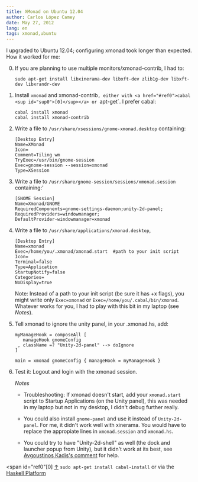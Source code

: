 ```yaml
---
title: XMonad on Ubuntu 12.04
author: Carlos López Camey
date: May 27, 2012
lang: en
tags: xmonad,ubuntu
---
```


I upgraded to Ubuntu 12.04; configuring xmonad took longer than expected. How it worked for me:

 0. If you are planning to use multiple monitors/xmonad-contrib, I had to:

        sudo apt-get install libxinerama-dev libxft-dev zlib1g-dev libxft-dev libxrandr-dev

 1. Install `xmonad` and xmonad-contrib`, either with <a href="#ref0">cabal <sup id="sup0">[0]</sup></a> or `apt-get`. I prefer cabal:

        cabal install xmonad
    	cabal install xmonad-contrib

 2. Write a file to `/usr/share/xsessions/gnome-xmonad.desktop` containing:
        
        [Desktop Entry]
        Name=XMonad
        Icon=
        Comment=Tiling wm
        TryExec=/usr/bin/gnome-session
        Exec=gnome-session --session=xmonad
        Type=XSession

 3. Write a file to `/usr/share/gnome-session/sessions/xmonad.session` containing:'

        [GNOME Session]
        Name=Xmonad/GNOME
        RequiredComponents=gnome-settings-daemon;unity-2d-panel;
        RequiredProviders=windowmanager;
        DefaultProvider-windowmanager=xmonad

 4. Write a file to `/usr/share/applications/xmonad.desktop`, 

        [Desktop Entry]
        Name=xmonad
        Exec=/home/you/.xmonad/xmonad.start  #path to your init script
        Icon=
        Terminal=false
        Type=Application
        StartupNotify=false
        Categories=
        NoDisplay=true

    Note: Instead of a path to your init script (be sure it has +x flags), you might write only `Exec=xmonad` or `Exec=/home/you/.cabal/bin/xmonad`. Whatever works for you, I had to play with this bit in my laptop (see *Notes*).

 5. Tell xmonad to ignore the unity panel, in your .xmonad.hs, add:

        myManageHook = composeAll [
           manageHook gnomeConfig
         , className =? "Unity-2d-panel" --> doIgnore
        ]

        main = xmonad gnomeConfig { manageHook = myManageHook }

 6. Test it: Logout and login with the xmonad session.
    
     *Notes*
 
     * Troubleshooting: If xmonad doesn't start, add your `xmonad.start` script to Startup Applications (on the Unity panel), this was needed in my laptop but not in my desktop, I didn't debug further really.

     * You could also install `gnome-panel` and use it instead of `Unity-2d-panel`. For me, it didn't work well with xinerama. You would have to replace the appropiate lines in `xmonad.session` and `xmonad.hs`. 

     * You could try to have "Unity-2d-shell" as well (the dock and launcher popup from Unity), but it didn't work at its best, see [Avgoustinos Kadis's comment](http://markhansen.co.nz/xmonad-ubuntu-oneiric/#comment-529395079) for help.

<span id="ref0"[0]</span> <a href="#sup0">↑</a> `sudo apt-get install cabal-install` or via the [Haskell Platform](http://hackage.haskell.org/platform/)
